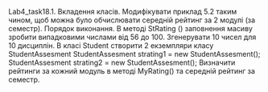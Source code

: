 Lab4_task18.1. Вкладення класів. Модифікувати приклад 5.2 таким чином, щоб можна було обчислювати середній рейтинг за 2 модулі (за семестр). 
Порядок виконання. 
В методі StRating () заповнення масиву зробити випадковими числами від 56 до 100.  Згенерувати 10 чисел для 10 дисциплін.
В класі Student створити 2 екземпляри класу StudentAssesment 
StudentAssesment strating1 = new StudentAssesment();
StudentAssesment strating2 = new StudentAssesment();
Визначити рейтинги за кожний модуль в методі MyRating() та середній рейтинг за семестр.

